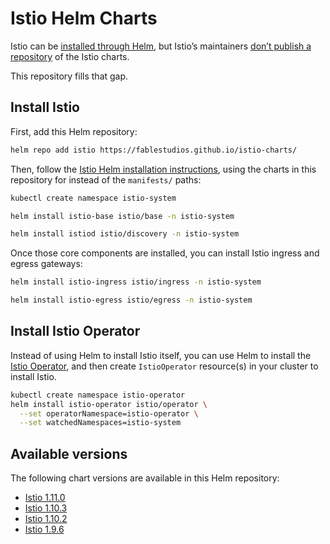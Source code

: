 # Istio Helm Charts

Istio can be [installed through Helm][istio-helm], but Istio’s maintainers [don’t publish a repository][istio-issue] of the Istio charts.

This repository fills that gap.

[istio-helm]: https://istio.io/latest/docs/setup/install/helm/
[istio-issue]: https://github.com/istio/istio/issues/31275

## Install Istio

First, add this Helm repository:

```sh
helm repo add istio https://fablestudios.github.io/istio-charts/
```

Then, follow the [Istio Helm installation instructions][istio-install], using the charts in this repository for instead of the `manifests/` paths:

```sh
kubectl create namespace istio-system
```

```sh
helm install istio-base istio/base -n istio-system
```

```sh
helm install istiod istio/discovery -n istio-system
```

Once those core components are installed, you can install Istio ingress and egress gateways:

```sh
helm install istio-ingress istio/ingress -n istio-system
```

```sh
helm install istio-egress istio/egress -n istio-system
```

[istio-install]: https://istio.io/latest/docs/setup/install/helm/#installation-steps

## Install Istio Operator

Instead of using Helm to install Istio itself, you can use Helm to install the [Istio Operator][istio-operator], and then create `IstioOperator` resource(s) in your cluster to install Istio.

```sh
kubectl create namespace istio-operator
helm install istio-operator istio/operator \
  --set operatorNamespace=istio-operator \
  --set watchedNamespaces=istio-system
```

[istio-operator]: https://istio.io/latest/docs/setup/install/operator/

## Available versions

The following chart versions are available in this Helm repository:

- [Istio 1.11.0](https://istio.io/latest/news/releases/1.11.x/announcing-1.11/)
- [Istio 1.10.3](https://istio.io/latest/news/releases/1.10.x/announcing-1.10.3/)
- [Istio 1.10.2](https://istio.io/latest/news/releases/1.10.x/announcing-1.10.2/)
- [Istio 1.9.6](https://istio.io/latest/news/releases/1.9.x/announcing-1.9.6/)
